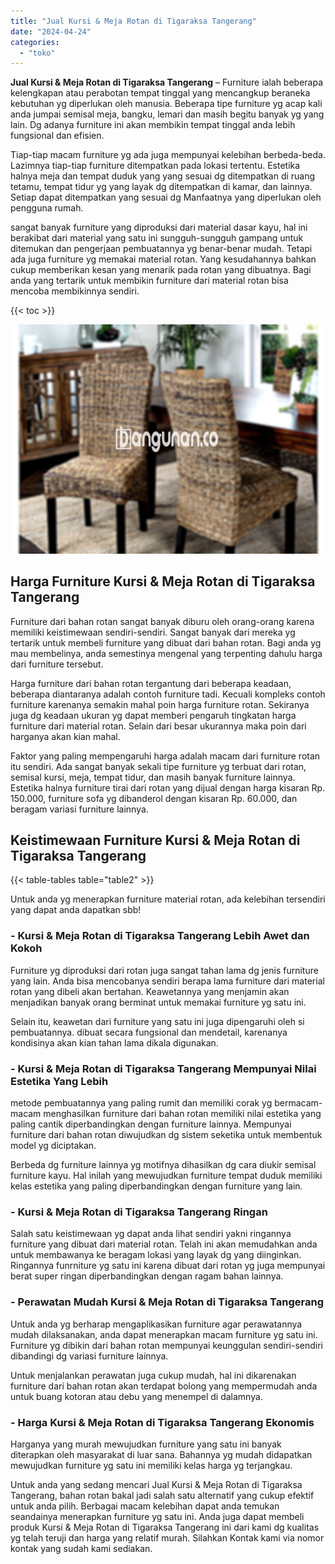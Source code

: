 ```yaml
---
title: "Jual Kursi & Meja Rotan di Tigaraksa Tangerang"
date: "2024-04-24"
categories: 
  - "toko"
---
```


**Jual Kursi & Meja Rotan di Tigaraksa Tangerang** – Furniture ialah beberapa kelengkapan atau perabotan tempat tinggal yang mencangkup beraneka kebutuhan yg diperlukan oleh manusia. Beberapa tipe furniture yg acap kali anda jumpai semisal meja, bangku, lemari dan masih begitu banyak yg yang lain. Dg adanya furniture ini akan membikin tempat tinggal anda lebih fungsional dan efisien.

Tiap-tiap macam furniture yg ada juga mempunyai kelebihan berbeda-beda. Lazimnya tiap-tiap furniture ditempatkan pada lokasi tertentu. Estetika halnya meja dan tempat duduk yang yang sesuai dg ditempatkan di ruang tetamu, tempat tidur yg yang layak dg ditempatkan di kamar, dan lainnya. Setiap dapat ditempatkan yang sesuai dg Manfaatnya yang diperlukan oleh pengguna rumah.

sangat banyak furniture yang diproduksi dari material dasar kayu, hal ini berakibat dari material yang satu ini sungguh-sungguh gampang untuk ditemukan dan pengerjaan pembuatannya yg benar-benar mudah. Tetapi ada juga furniture yg memakai material rotan. Yang kesudahannya bahkan cukup memberikan kesan yang menarik pada rotan yang dibuatnya. Bagi anda yang tertarik untuk membikin furniture dari material rotan bisa mencoba membikinnya sendiri.

{{< toc >}}

![Jual Kursi & Meja Rotan di Tigaraksa Tangerang](/images/kursi-meja-rotan-murah01.png)

## Harga Furniture Kursi & Meja Rotan di Tigaraksa Tangerang

Furniture dari bahan rotan sangat banyak diburu oleh orang-orang karena memiliki keistimewaan sendiri-sendiri. Sangat banyak dari mereka yg tertarik untuk membeli furniture yang dibuat dari bahan rotan. Bagi anda yg mau membelinya, anda semestinya mengenal yang terpenting dahulu harga dari furniture tersebut.

Harga furniture dari bahan rotan tergantung dari beberapa keadaan, beberapa diantaranya adalah contoh furniture tadi. Kecuali kompleks contoh furniture karenanya semakin mahal poin harga furniture rotan. Sekiranya juga dg keadaan ukuran yg dapat memberi pengaruh tingkatan harga furniture dari material rotan. Selain dari besar ukurannya maka poin dari harganya akan kian mahal.

Faktor yang paling mempengaruhi harga adalah macam dari furniture rotan itu sendiri. Ada sangat banyak sekali tipe furniture yg terbuat dari rotan, semisal kursi, meja, tempat tidur, dan masih banyak furniture lainnya. Estetika halnya furniture tirai dari rotan yang dijual dengan harga kisaran Rp. 150.000, furniture sofa yg dibanderol dengan kisaran Rp. 60.000, dan beragam variasi furniture lainnya.

## Keistimewaan Furniture Kursi & Meja Rotan di Tigaraksa Tangerang

{{< table-tables table="table2" >}}

Untuk anda yg menerapkan furniture material rotan, ada kelebihan tersendiri yang dapat anda dapatkan sbb!

### \- Kursi & Meja Rotan di Tigaraksa Tangerang Lebih Awet dan Kokoh

Furniture yg diproduksi dari rotan juga sangat tahan lama dg jenis furniture yang lain. Anda bisa mencobanya sendiri berapa lama furniture dari material rotan yang dibeli akan bertahan. Keawetannya yang menjamin akan menjadikan banyak orang berminat untuk memakai furniture yg satu ini.

Selain itu, keawetan dari furniture yang satu ini juga dipengaruhi oleh si pembuatannya. dibuat secara fungsional dan mendetail, karenanya kondisinya akan kian tahan lama dikala digunakan.

### \- Kursi & Meja Rotan di Tigaraksa Tangerang Mempunyai Nilai Estetika Yang Lebih

metode pembuatannya yang paling rumit dan memiliki corak yg bermacam-macam menghasilkan furniture dari bahan rotan memiliki nilai estetika yang paling cantik diperbandingkan dengan furniture lainnya. Mempunyai furniture dari bahan rotan diwujudkan dg sistem seketika untuk membentuk model yg diciptakan.

Berbeda dg furniture lainnya yg motifnya dihasilkan dg cara diukir semisal furniture kayu. Hal inilah yang mewujudkan furniture tempat duduk memiliki kelas estetika yang paling diperbandingkan dengan furniture yang lain.

### \- Kursi & Meja Rotan di Tigaraksa Tangerang Ringan

Salah satu keistimewaan yg dapat anda lihat sendiri yakni ringannya furniture yang dibuat dari material rotan. Telah ini akan memudahkan anda untuk membawanya ke beragam lokasi yang layak dg yang diinginkan. Ringannya funrniture yg satu ini karena dibuat dari rotan yg juga mempunyai berat super ringan diperbandingkan dengan ragam bahan lainnya.

### \- Perawatan Mudah Kursi & Meja Rotan di Tigaraksa Tangerang

Untuk anda yg berharap mengaplikasikan furniture agar perawatannya mudah dilaksanakan, anda dapat menerapkan macam furniture yg satu ini. Furniture yg dibikin dari bahan rotan mempunyai keunggulan sendiri-sendiri dibandingi dg variasi furniture lainnya.

Untuk menjalankan perawatan juga cukup mudah, hal ini dikarenakan furniture dari bahan rotan akan terdapat bolong yang mempermudah anda untuk buang kotoran atau debu yang menempel di dalamnya.

### \- Harga Kursi & Meja Rotan di Tigaraksa Tangerang Ekonomis

Harganya yang murah mewujudkan furniture yang satu ini banyak diterapkan oleh masyarakat di luar sana. Bahannya yg mudah didapatkan mewujudkan furniture yg satu ini memiliki kelas harga yg terjangkau.

Untuk anda yang sedang mencari Jual Kursi & Meja Rotan di Tigaraksa Tangerang, bahan rotan bakal jadi salah satu alternatif yang cukup efektif untuk anda pilih. Berbagai macam kelebihan dapat anda temukan seandainya menerapkan furniture yg satu ini. Anda juga dapat membeli produk Kursi & Meja Rotan di Tigaraksa Tangerang ini dari kami dg kualitas yg telah teruji dan harga yang relatif murah. Silahkan Kontak kami via nomor kontak yang sudah kami sediakan.
